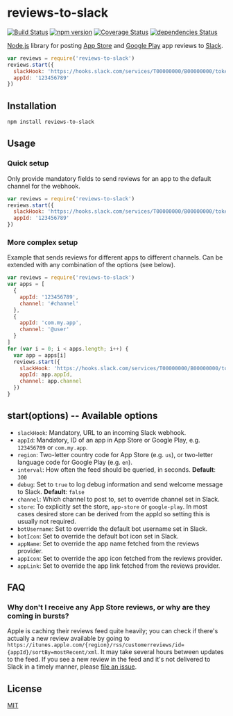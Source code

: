 
# reviews-to-slack

[![Build Status](https://travis-ci.org/wahni/reviews-to-slack.svg?branch=master)](https://travis-ci.org/wahni/reviews-to-slack)
[![npm version](https://badge.fury.io/js/reviews-to-slack.svg)](https://badge.fury.io/js/reviews-to-slack)
[![Coverage Status](https://coveralls.io/repos/github/wahni/reviews-to-slack/badge.svg?branch=master)](https://coveralls.io/github/wahni/reviews-to-slack?branch=master)
[![dependencies Status](https://david-dm.org/wahni/reviews-to-slack/status.svg)](https://david-dm.org/wahni/reviews-to-slack)

[Node.js](https://nodejs.org/) library for posting [App Store](https://itunes.apple.com/us/genre/ios/id36) and [Google Play](https://play.google.com/store) app reviews to [Slack](https://slack.com/).

```js
var reviews = require('reviews-to-slack')
reviews.start({
  slackHook: 'https://hooks.slack.com/services/T00000000/B00000000/token',
  appId: '123456789'
})
```

## Installation

```sh
npm install reviews-to-slack
```

## Usage

### Quick setup

Only provide mandatory fields to send reviews for an app to the default channel for the webhook.

```js
var reviews = require('reviews-to-slack')
reviews.start({
  slackHook: 'https://hooks.slack.com/services/T00000000/B00000000/token',
  appId: '123456789'
})
```

### More complex setup

Example that sends reviews for different apps to different channels. Can be extended with any combination of the options (see below).

```js
var reviews = require('reviews-to-slack')
var apps = [
  {
    appId: '123456789',
    channel: '#channel'
  },
  {
    appId: 'com.my.app',
    channel: '@user'
  }
]
for (var i = 0; i < apps.length; i++) {
  var app = apps[i]
  reviews.start({
    slackHook: 'https://hooks.slack.com/services/T00000000/B00000000/token',
    appId: app.appId,
    channel: app.channel
  })
}
```

## start(options) -- Available options

 - `slackHook`: Mandatory, URL to an incoming Slack webhook.
 - `appId`: Mandatory, ID of an app in App Store or Google Play, e.g. `123456789` or `com.my.app`.
 - `region`: Two-letter country code for App Store (e.g. `us`), or two-letter language code for Google Play (e.g. `en`).
 - `interval`: How often the feed should be queried, in seconds. **Default**: `300`
 - `debug`: Set to `true` to log debug information and send welcome message to Slack. **Default**: `false`
 - `channel`: Which channel to post to, set to override channel set in Slack.
 - `store`: To explicitly set the store, `app-store` or `google-play`. In most cases desired store can be derived from the appId so setting this is usually not required.
 - `botUsername`: Set to override the default bot username set in Slack.
 - `botIcon`: Set to override the default bot icon set in Slack.
 - `appName`: Set to override the app name fetched from the reviews provider.
 - `appIcon`: Set to override the app icon fetched from the reviews provider.
 - `appLink`: Set to override the app link fetched from the reviews provider.

## FAQ

### Why don't I receive any App Store reviews, or why are they coming in bursts?

Apple is caching their reviews feed quite heavily; you can check if there's actually a new review available by going to `https://itunes.apple.com/{region}/rss/customerreviews/id={appId}/sortBy=mostRecent/xml`. It may take several hours between updates to the feed. If you see a new review in the feed and it's not delivered to Slack in a timely manner, please [file an issue](https://github.com/wahni/reviews-to-slack/issues).

## License
[MIT](LICENSE)
